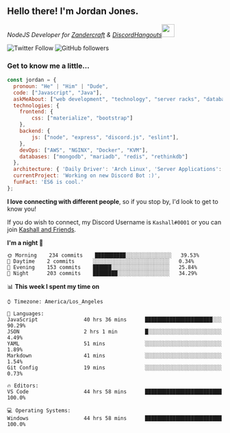 <h2> Hello there! I'm Jordan Jones.</h2>
<p><em>NodeJS Developer for <a href="https://github.com/Zandercraft">Zandercraft</a> & <a href="https://github.com/DiscordHangouts">DiscordHangouts</a><img src="https://media.giphy.com/media/WUlplcMpOCEmTGBtBW/giphy.gif" width="30"></em></p>

![Twitter Follow](https://img.shields.io/twitter/follow/kashalls?label=Follow)
![GitHub followers](https://img.shields.io/github/followers/kashalls?label=Follow&style=social)

### Get to know me a little...

```javascript
const jordan = {
  pronoun: "He" | "Him" | "Dude",
  code: ["Javascript", "Java"],
  askMeAbout: ["web development", "technology", "server racks", "databases"],
  technologies: {
    frontend: {
        css: ["materialize", "bootstrap"]
    },
    backend: {
        js: ["node", "express", "discord.js", "eslint"],
    },
    devOps: ["AWS", "NGINX", "Docker", "KVM"],
    databases: ["mongodb", "mariadb", "redis", "rethinkdb"]
  },
  architecture: { 'Daily Driver': 'Arch Linux', 'Server Applications': 'Ubuntu Focal' },
  currentProject: 'Working on new Discord Bot :)',
  funFact: 'ES6 is cool.'
};
```

<b>I love connecting with different people</b>, so if you stop by, I'd look to get to know you!

If you do wish to connect, my Discord Username is `Kashall#0001` or you can join <a href="https://discord.gg/Xv7WKN">Kashall and Friends</a>.

<!--START_SECTION:waka-->
**I'm a night 🦉** 

```text
🌞 Morning    234 commits    ██████████░░░░░░░░░░░░░░░   39.53% 
🌆 Daytime    2 commits      ░░░░░░░░░░░░░░░░░░░░░░░░░   0.34% 
🌃 Evening    153 commits    ██████░░░░░░░░░░░░░░░░░░░   25.84% 
🌙 Night      203 commits    ████████░░░░░░░░░░░░░░░░░   34.29%

```


📊 **This week I spent my time on** 

```text
⌚︎ Timezone: America/Los_Angeles

💬 Languages: 
JavaScript               40 hrs 36 mins      ██████████████████████░░░   90.29% 
JSON                     2 hrs 1 min         █░░░░░░░░░░░░░░░░░░░░░░░░   4.49% 
YAML                     51 mins             ░░░░░░░░░░░░░░░░░░░░░░░░░   1.89% 
Markdown                 41 mins             ░░░░░░░░░░░░░░░░░░░░░░░░░   1.54% 
Git Config               19 mins             ░░░░░░░░░░░░░░░░░░░░░░░░░   0.73%

🔥 Editors: 
VS Code                  44 hrs 58 mins      █████████████████████████   100.0%

💻 Operating Systems: 
Windows                  44 hrs 58 mins      █████████████████████████   100.0%

```


<!--END_SECTION:waka-->

